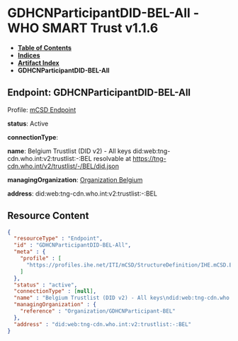 # GDHCNParticipantDID-BEL-All - WHO SMART Trust v1.1.6

* [**Table of Contents**](toc.md)
* [**Indices**](indices.md)
* [**Artifact Index**](artifacts.md)
* **GDHCNParticipantDID-BEL-All**

## Endpoint: GDHCNParticipantDID-BEL-All

Profile: [mCSD Endpoint](https://profiles.ihe.net/ITI/mCSD/4.0.0/StructureDefinition-IHE.mCSD.Endpoint.html)

**status**: Active

**connectionType**: 

**name**: Belgium Trustlist (DID v2) - All keys did:web:tng-cdn.who.int:v2:trustlist:-:BEL resolvable at https://tng-cdn.who.int/v2/trustlist/-/BEL/did.json

**managingOrganization**: [Organization Belgium](Organization-GDHCNParticipant-BEL.md)

**address**: did:web:tng-cdn.who.int:v2:trustlist:-:BEL



## Resource Content

```json
{
  "resourceType" : "Endpoint",
  "id" : "GDHCNParticipantDID-BEL-All",
  "meta" : {
    "profile" : [
      "https://profiles.ihe.net/ITI/mCSD/StructureDefinition/IHE.mCSD.Endpoint"
    ]
  },
  "status" : "active",
  "connectionType" : [null],
  "name" : "Belgium Trustlist (DID v2) - All keys\ndid:web:tng-cdn.who.int:v2:trustlist:-:BEL\nresolvable at https://tng-cdn.who.int/v2/trustlist/-/BEL/did.json",
  "managingOrganization" : {
    "reference" : "Organization/GDHCNParticipant-BEL"
  },
  "address" : "did:web:tng-cdn.who.int:v2:trustlist:-:BEL"
}

```
